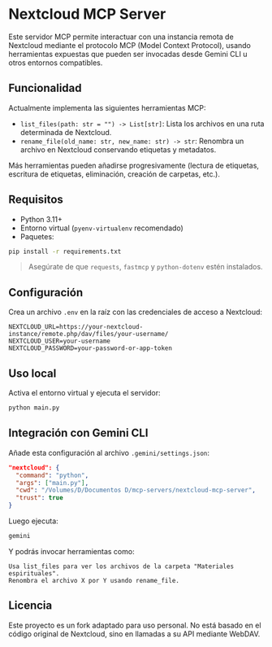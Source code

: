 # Nextcloud MCP Server

Este servidor MCP permite interactuar con una instancia remota de Nextcloud mediante el protocolo MCP (Model Context Protocol), usando herramientas expuestas que pueden ser invocadas desde Gemini CLI u otros entornos compatibles.

## Funcionalidad

Actualmente implementa las siguientes herramientas MCP:

- `list_files(path: str = "") -> List[str]`: Lista los archivos en una ruta determinada de Nextcloud.
- `rename_file(old_name: str, new_name: str) -> str`: Renombra un archivo en Nextcloud conservando etiquetas y metadatos.

Más herramientas pueden añadirse progresivamente (lectura de etiquetas, escritura de etiquetas, eliminación, creación de carpetas, etc.).

## Requisitos

- Python 3.11+
- Entorno virtual (`pyenv-virtualenv` recomendado)
- Paquetes:

```bash
pip install -r requirements.txt
```

> Asegúrate de que `requests`, `fastmcp` y `python-dotenv` estén instalados.

## Configuración

Crea un archivo `.env` en la raíz con las credenciales de acceso a Nextcloud:

```env
NEXTCLOUD_URL=https://your-nextcloud-instance/remote.php/dav/files/your-username/
NEXTCLOUD_USER=your-username
NEXTCLOUD_PASSWORD=your-password-or-app-token
```

## Uso local

Activa el entorno virtual y ejecuta el servidor:

```bash
python main.py
```

## Integración con Gemini CLI

Añade esta configuración al archivo `.gemini/settings.json`:

```json
"nextcloud": {
  "command": "python",
  "args": ["main.py"],
  "cwd": "/Volumes/D/Documentos D/mcp-servers/nextcloud-mcp-server",
  "trust": true
}
```

Luego ejecuta:

```bash
gemini
```

Y podrás invocar herramientas como:

```
Usa list_files para ver los archivos de la carpeta "Materiales espirituales".
Renombra el archivo X por Y usando rename_file.
```

## Licencia

Este proyecto es un fork adaptado para uso personal. No está basado en el código original de Nextcloud, sino en llamadas a su API mediante WebDAV.
